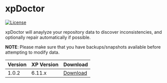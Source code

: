 xpDoctor
===============================================

[![License](https://img.shields.io/github/license/enonic/lib-sql.svg)](http://www.apache.org/licenses/LICENSE-2.0.html)

xpDoctor will anaylyze your repository data to discover inconsistencies, and optionally repair automatically if possible.

__NOTE__:
Please make sure that you have backups/snapshots available before attempting to modify data.


| Version | XP Version  | Download |
|---------|-------------| -------- |
| 1.0.2   | 6.11.x      | [Download](http://repo.enonic.com/public/com/enonic/app/xpdoctor/1.2.0/xpdoctor-1.2.0.jar) |
